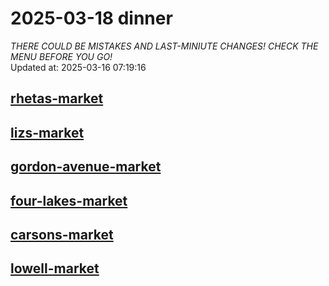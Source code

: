# 2025-03-18 dinner  
*THERE COULD BE MISTAKES AND LAST-MINIUTE CHANGES! CHECK THE MENU BEFORE YOU GO!*  
Updated at: 2025-03-16 07:19:16  
## [rhetas-market](https://wisc-housingdining.nutrislice.com/menu/rhetas-market/dinner/2025-03-18)  
## [lizs-market](https://wisc-housingdining.nutrislice.com/menu/lizs-market/dinner/2025-03-18)  
## [gordon-avenue-market](https://wisc-housingdining.nutrislice.com/menu/gordon-avenue-market/dinner/2025-03-18)  
## [four-lakes-market](https://wisc-housingdining.nutrislice.com/menu/four-lakes-market/dinner/2025-03-18)  
## [carsons-market](https://wisc-housingdining.nutrislice.com/menu/carsons-market/dinner/2025-03-18)  
## [lowell-market](https://wisc-housingdining.nutrislice.com/menu/lowell-market/dinner/2025-03-18)  
  
